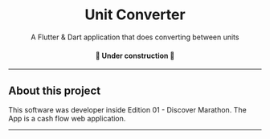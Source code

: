 <h1 align="center">Unit Converter</h1>

<p align="center">A Flutter & Dart application that does converting between units</p>

<h4 align="center"> 
	🚧  Under construction  🚧
</h4>

---

## About this project

This software was developer inside Edition 01 - Discover Marathon. The App is a cash flow web application.

---
